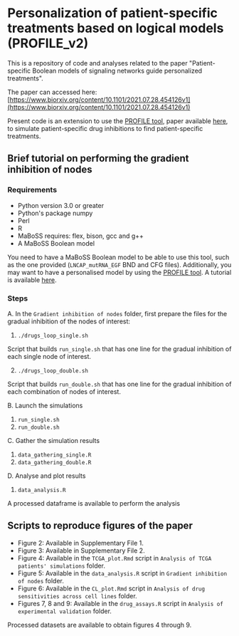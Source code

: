 # Personalization of patient-specific treatments based on logical models (PROFILE_v2)

This is a repository of code and analyses related to the paper "Patient-specific Boolean models of signaling networks guide personalized treatments". 

The paper can accessed here: [https://www.biorxiv.org/content/10.1101/2021.07.28.454126v1](https://www.biorxiv.org/content/10.1101/2021.07.28.454126v1)

Present code is an extension to use the [PROFILE tool](https://github.com/sysbio-curie/PROFILE), paper available [here](https://www.frontiersin.org/articles/10.3389/fphys.2018.01965), to simulate patient-specific drug inhibitions to find patient-specific treatments.

## Brief tutorial on performing the gradient inhibition of nodes
### Requirements
- Python version 3.0 or greater
- Python's package numpy
- Perl
- R
- MaBoSS requires: flex, bison, gcc and g++
- A MaBoSS Boolean model

You need to have a MaBoSS Boolean model to be able to use this tool, such as the one provided (`LNCAP_mutRNA_EGF` BND and CFG files). Additionally, you may want to have a personalised model by using the [PROFILE tool](https://github.com/sysbio-curie/PROFILE). A tutorial is available [here](https://github.com/sysbio-curie/PROFILE/blob/master/Tutorial_PROFILE.pdf).

### Steps
A. In the `Gradient inhibition of nodes` folder, first prepare the files for the gradual inhibition of the nodes of interest:

1. `./drugs_loop_single.sh`

Script that builds `run_single.sh` that has one line for the gradual inhibition of each single node of interest.

2. `./drugs_loop_double.sh`

Script that builds `run_double.sh` that has one line for the  gradual inhibition of each combination of nodes of interest.

B. Launch the simulations
1. `run_single.sh`
2. `run_double.sh`

C. Gather the simulation results
1. `data_gathering_single.R`
2. `data_gathering_double.R`

D. Analyse and plot results
1. `data_analysis.R`

A processed dataframe is available to perform the analysis

## Scripts to reproduce figures of the paper
- Figure 2: Available in Supplementary File 1.
- Figure 3: Available in Supplementary File 2.
- Figure 4: Available in the `TCGA_plot.Rmd` script in `Analysis of TCGA patients' simulations` folder.
- Figure 5: Available in the `data_analysis.R` script in `Gradient inhibition of nodes` folder.
- Figure 6: Available in the `CL_plot.Rmd` script in `Analysis of drug sensitivities across cell lines` folder.
- Figures 7, 8 and 9: Available in the `drug_assays.R` script in `Analysis of experimental validation` folder.

Processed datasets are available to obtain figures 4 through 9.
